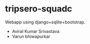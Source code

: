 # tripsero-squadc

Webapp using django+sqlite+bootstrap.

- Aviral Kumar Srivastava
- Varun bhiwapurkar
